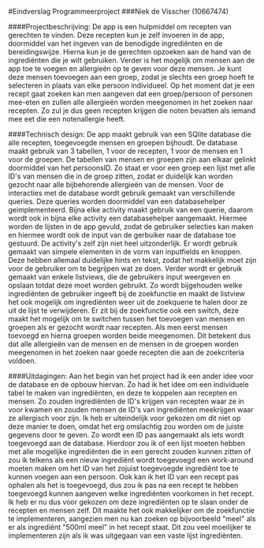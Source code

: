 #Eindverslag Programmeerproject 
###Niek de Visscher (10667474)

####Projectbeschrijving:
De app is een hulpmiddel om recepten van gerechten te vinden. Deze recepten kun je zelf invoeren in de app, doormiddel van het ingeven van de benodigde ingrediënten en de bereidingswijze. Hierna kun je de gerechten opzoeken aan de hand van de ingrediënten die je wilt gebruiken. Verder is het mogelijk om mensen aan de app toe te voegen en allergieën op te geven voor deze mensen. Je kunt deze mensen toevoegen aan een groep, zodat je slechts een groep hoeft te selecteren in plaats van elke persoon individueel. Op het moment dat je een recept gaat zoeken kan men aangeven dat een groep/persoon of personen mee-eten en zullen alle allergieën worden meegenomen in het zoeken naar recepten. Zo zul je dus geen recepten krijgen die noten bevatten als iemand mee eet die een notenallergie heeft.

####Technisch design:
De app maakt gebruik van een SQlite database die alle recepten, toegevoegde mensen en groepen bijhoudt. De database maakt gebruik van 3 tabellen, 1 voor de recepten, 1 voor de mensen en 1 voor de groepen. De tabellen van mensen en groepen zijn aan elkaar gelinkt doormiddel van het persoonsID. Zo staat er voor een groep een lijst met alle ID's van mensen die in de groep zitten, zodat er duidelijk kan worden gezocht naar alle bijbehorende allergieën van de mensen. Voor de interacties met de database wordt gebruik gemaakt van verschillende queries. Deze queries worden doormiddel van een databasehelper geimplementeerd. Bijna elke activity maakt gebruik van een querie, daarom wordt ook in bijna elke activity een databasehelper aangemaakt. Hiermee worden de lijsten in de app gevuld, zodat de gebruiker selecties kan maken en hiermee wordt ook de input van de gerbuiker naar de database toe gestuurd.
De activity's zelf zijn niet heel uitzonderlijk. Er wordt gebruik gemaakt van simpele elementen in de vorm van inputfields en knoppen. Deze hebben allemaal duidelijke hints en tekst, zodat het makkelijk moet zijn voor de gebruiker om te begrijpen wat ze doen. Verder wordt er gebruik gemaakt van enkele listviews, die de gebruikers input weergeven en opslaan totdat deze moet worden gebruikt. Zo wordt bijgehouden welke ingrediënten de gebruiker ingeeft bij de zoekfunctie en maakt de listview het ook mogelijk om ingrediënten weer uit de zoekquerie te halen door ze uit de lijst te verwijderen. Er zit bij de zoekfunctie ook een switch, deze maakt het mogelijk om te switchen tussen het toevoegen van mensen en groepen als er gezocht wordt naar recepten. Als men eerst mensen toevoegd en hierna groepen worden beide meegenomen. Dit betekent dus dat alle allergieën van de mensen en de mensen in de groepen worden meegenomen in het zoeken naar goede recepten die aan de zoekcriteria voldoen.

####Uitdagingen:
Aan het begin van het project had ik een ander idee voor de database en de opbouw hiervan. Zo had ik het idee om een individuele tabel te maken van ingrediënten, en deze te koppelen aan recepten en mensen. Zo zouden ingrediënten de ID's krijgen van recepten waar ze in voor kwamen en zouden mensen de ID's van ingrediënten meekrijgen waar ze allergisch voor zijn. Ik heb er uiteindelijk voor gekozen om dit niet op deze manier te doen, omdat het erg omslachtig zou worden om de juiste gegevens door te geven. Zo wordt een ID pas aangemaakt als iets wordt toegevoegd aan de database. Hierdoor zou ik of een lijst moeten hebben met alle mogelijke ingrediënten die in een gerecht zouden kunnen zitten of zou ik telkens als een nieuw ingrediënt wordt toegevoegd een work-around moeten maken om het ID van het zojuist toegevoegde ingrediënt toe te kunnen voegen aan een persoon. Ook kan ik het ID van een recept pas ophalen als het is toegevoegd, dus zou ik pas na een recept te hebben toegevoegd kunnen aangeven welke ingrediënten voorkomen in het recept. Ik heb er nu dus voor gekozen om deze ingrediënten op te slaan onder de recepten en mensen zelf. Dit maakte het ook makkelijker om de zoekfunctie te implementeren, aangezien men nu kan zoeken op bijvoorbeeld "meel" als er als ingrediënt "500ml meel" in het recept staat. Dit zou veel moeilijker te implementeren zijn als ik was uitgegaan van een vaste lijst ingrediënten.
